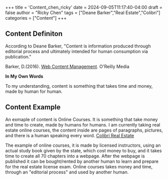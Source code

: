 +++
title = 'Content_chen_ricky'
date = 2024-09-05T11:17:40-04:00
draft = false
author = "Ricky Chen"
tags = ["Deane Barker","Real Estate","Colibri"]
categories = ["Content"]
+++

## Content Definiton


According to Deane Barker, "Content is information produced through editorial process and ultimately intended for human consumption via publication." 

Barker, D.(2016). [Web Content Management](https://deanebarker.net/books/squirrel/the-basics/). O'Reilly Media


**In My Own Words**


To my understanding, content is something that takes time and money, made by human for human. 


## Content Example


An exmaple of content is Online Courses. It is something that take money and time to create, made by humans for humans. I am currently taking real estate online courses, the content inside are pages of paragraphs, pictures, and there is a human speaking every word.
[Colibri Real Estate](https://learn.colibrirealestate.com/)


The example of online courses, it is made by licensed instructors, using an actual study book given by the state, which cost money to buy, and it takes time to create all 70 chapters into a webpage. After the webpage is published it can be bought/rented by another human to learn and prepare for the real estate license exam. Online courses takes money and time, through an "editorial process" and used by another human.